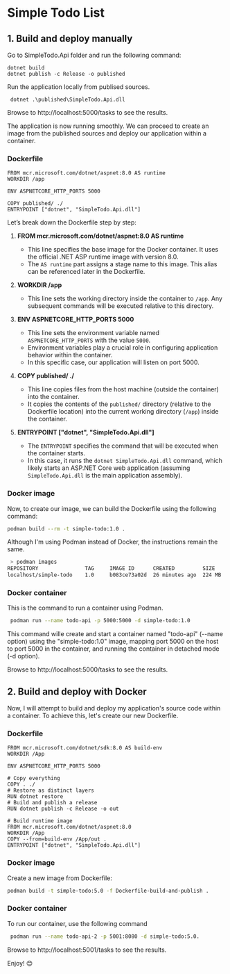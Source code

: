 # Simple Todo List

## 1. Build and deploy manually

Go to SimpleTodo.Api folder and run the following command: 
```
dotnet build
dotnet publish -c Release -o published
```

Run the application locally from publised sources. 
```
 dotnet .\published\SimpleTodo.Api.dll 
```
Browse to http://localhost:5000/tasks to see the results.

The application is now running smoothly. We can proceed to create an image from the published sources and deploy our application within a container.

### Dockerfile

```docker
FROM mcr.microsoft.com/dotnet/aspnet:8.0 AS runtime
WORKDIR /app

ENV ASPNETCORE_HTTP_PORTS 5000

COPY published/ ./
ENTRYPOINT ["dotnet", "SimpleTodo.Api.dll"]
```
Let’s break down the Dockerfile step by step:

1. **FROM mcr.microsoft.com/dotnet/aspnet:8.0 AS runtime**
    - This line specifies the base image for the Docker container. It uses the official .NET ASP runtime image with version 8.0.
    - The `AS runtime` part assigns a stage name to this image. This alias can be referenced later in the Dockerfile.

2. **WORKDIR /app**
    - This line sets the working directory inside the container to `/app`. Any subsequent commands will be executed relative to this directory.

3. **ENV ASPNETCORE_HTTP_PORTS 5000**
    - This line sets the environment variable named `ASPNETCORE_HTTP_PORTS` with the value `5000`.
    - Environment variables play a crucial role in configuring application behavior within the container.
    - In this specific case, our application will listen on port 5000.

4. **COPY published/ ./**
    - This line copies files from the host machine (outside the container) into the container.
    - It copies the contents of the `published/` directory (relative to the Dockerfile location) into the current working directory (`/app`) inside the container.

5. **ENTRYPOINT ["dotnet", "SimpleTodo.Api.dll"]**
    - The `ENTRYPOINT` specifies the command that will be executed when the container starts.
    - In this case, it runs the `dotnet SimpleTodo.Api.dll` command, which likely starts an ASP.NET Core web application (assuming `SimpleTodo.Api.dll` is the main application assembly).

### Docker image
Now, to create our image, we can build the Dockerfile using the following command:

```bash
podman build --rm -t simple-todo:1.0 .
```
Although I'm using Podman instead of Docker, the instructions remain the same.

```bash
 > podman images
REPOSITORY               TAG     IMAGE ID      CREATED         SIZE
localhost/simple-todo    1.0     b083ce73a02d  26 minutes ago  224 MB
```

### Docker container

This is the command to run a container using Podman.

```bash
 podman run --name todo-api -p 5000:5000 -d simple-todo:1.0
```

This command wille create and start a container named "todo-api" (--name option) using the "simple-todo:1.0" image, mapping port 5000 on the host to port 5000 in the container, and running the container in detached mode (-d option).

Browse to http://localhost:5000/tasks to see the results.


## 2. Build and deploy with Docker

Now, I will attempt to build and deploy my application's source code within a container. To achieve this, let's create our new Dockerfile.

### Dockerfile
```Docker
FROM mcr.microsoft.com/dotnet/sdk:8.0 AS build-env
WORKDIR /App

ENV ASPNETCORE_HTTP_PORTS 5000

# Copy everything
COPY . ./
# Restore as distinct layers
RUN dotnet restore
# Build and publish a release
RUN dotnet publish -c Release -o out

# Build runtime image
FROM mcr.microsoft.com/dotnet/aspnet:8.0
WORKDIR /App
COPY --from=build-env /App/out .
ENTRYPOINT ["dotnet", "SimpleTodo.Api.dll"]
```

### Docker image
Create a new image from Dockerfile:
```bash
podman build -t simple-todo:5.0 -f Dockerfile-build-and-publish .
```

### Docker container

To run our container, use the following command  
```bash
 podman run --name todo-api-2 -p 5001:8080 -d simple-todo:5.0.
```

Browse to http://localhost:5001/tasks to see the results.


Enjoy! 😊
